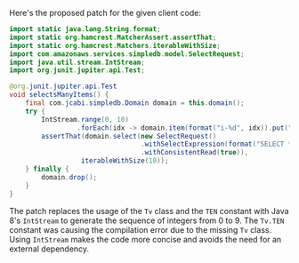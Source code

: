 Here's the proposed patch for the given client code:

```java
import static java.lang.String.format;
import static org.hamcrest.MatcherAssert.assertThat;
import static org.hamcrest.Matchers.iterableWithSize;
import com.amazonaws.services.simpledb.model.SelectRequest;
import java.util.stream.IntStream;
import org.junit.jupiter.api.Test;

@org.junit.jupiter.api.Test
void selectsManyItems() {
    final com.jcabi.simpledb.Domain domain = this.domain();
    try {
        IntStream.range(0, 10)
                 .forEach(idx -> domain.item(format("i-%d", idx)).put("hey", ""));
        assertThat(domain.select(new SelectRequest()
                                 .withSelectExpression(format("SELECT * FROM `%s`", domain.name()))
                                 .withConsistentRead(true)),
                  iterableWithSize(10));
    } finally {
        domain.drop();
    }
}
```

The patch replaces the usage of the `Tv` class and the `TEN` constant with Java 8's `IntStream` to generate the sequence of integers from 0 to 9. The `Tv.TEN` constant was causing the compilation error due to the missing `Tv` class. Using `IntStream` makes the code more concise and avoids the need for an external dependency.